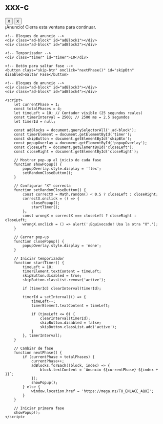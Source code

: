 # xxx-c
<!DOCTYPE html>
<html lang="es">
<head>
    <meta charset="UTF-8">
    <meta name="viewport" content="width=device-width, initial-scale=1.0">
    <title>Sitio con Anuncios</title>
    <style>
        /* Tus estilos CSS aquí (sin cambios) */
    </style>
</head>
<body>
    <!-- Pop-up de anuncio -->
    <div class="popup-overlay" id="popupOverlay">
        <div class="popup">
            <button class="close-btn left" id="closeLeft">X</button>
            <button class="close-btn right" id="closeRight">X</button>
            <div class="ad-block">¡Anuncio! Cierra esta ventana para continuar.</div>
        </div>
    </div>

    <!-- Bloques de anuncio -->
    <div class="ad-block" id="adBlock1"></div>
    <div class="ad-block" id="adBlock2"></div>

    <!-- Temporizador -->
    <div class="timer" id="timer">10</div>

    <!-- Botón para saltar fase -->
    <button class="skip-btn" onclick="nextPhase()" id="skipBtn" disabled>Saltar Fase</button>

    <!-- Bloques de anuncio -->
    <div class="ad-block" id="adBlock3"></div>
    <div class="ad-block" id="adBlock4"></div>

    <script>
        let currentPhase = 1;
        const totalPhases = 4;
        let timeLeft = 10; // Contador visible (25 segundos reales)
        const timerInterval = 2500; // 2500 ms = 2.5 segundos
        let timerId = null;

        const adBlocks = document.querySelectorAll('.ad-block');
        const timerElement = document.getElementById('timer');
        const skipButton = document.getElementById('skipBtn');
        const popupOverlay = document.getElementById('popupOverlay');
        const closeLeft = document.getElementById('closeLeft');
        const closeRight = document.getElementById('closeRight');

        // Mostrar pop-up al inicio de cada fase
        function showPopup() {
            popupOverlay.style.display = 'flex';
            setRandomCloseButton();
        }

        // Configurar "X" correcta
        function setRandomCloseButton() {
            const correctX = Math.random() < 0.5 ? closeLeft : closeRight;
            correctX.onclick = () => {
                closePopup();
                startTimer();
            };
            const wrongX = correctX === closeLeft ? closeRight : closeLeft;
            wrongX.onclick = () => alert('¡Equivocado! Usa la otra "X".');
        }

        // Cerrar pop-up
        function closePopup() {
            popupOverlay.style.display = 'none';
        }

        // Iniciar temporizador
        function startTimer() {
            timeLeft = 10;
            timerElement.textContent = timeLeft;
            skipButton.disabled = true;
            skipButton.classList.remove('active');

            if (timerId) clearInterval(timerId);

            timerId = setInterval(() => {
                timeLeft--;
                timerElement.textContent = timeLeft;

                if (timeLeft <= 0) {
                    clearInterval(timerId);
                    skipButton.disabled = false;
                    skipButton.classList.add('active');
                }
            }, timerInterval);
        }

        // Cambiar de fase
        function nextPhase() {
            if (currentPhase < totalPhases) {
                currentPhase++;
                adBlocks.forEach((block, index) => {
                    block.textContent = `Anuncio ${currentPhase}-${index + 1}`;
                });
                showPopup();
            } else {
                window.location.href = 'https://mega.nz/TU_ENLACE_AQUI';
            }
        }

        // Iniciar primera fase
        showPopup();
    </script>
</body>
</html>
